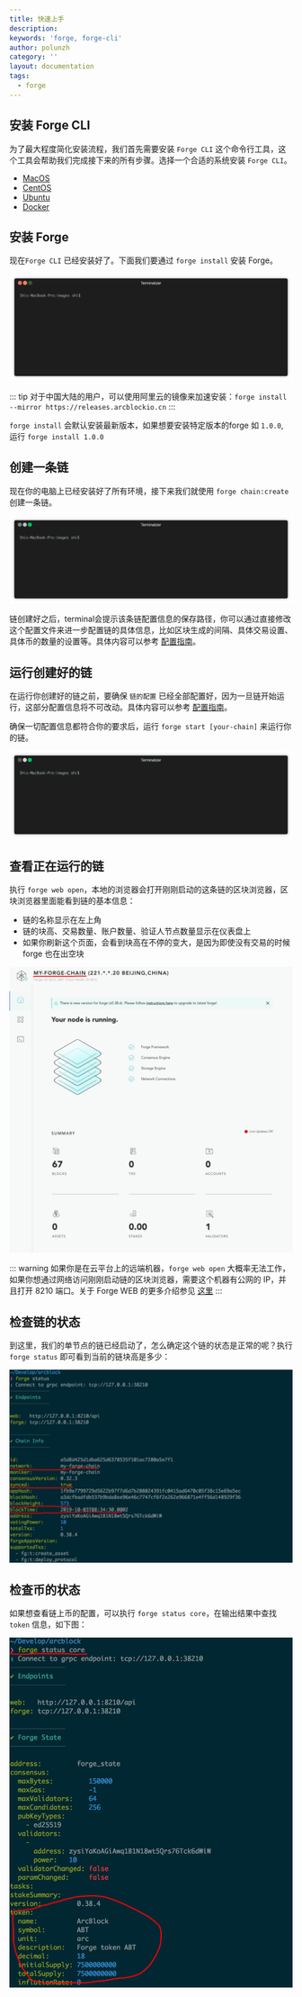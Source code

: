 ```yaml
---
title: 快速上手
description:
keywords: 'forge, forge-cli'
author: polunzh
category: ''
layout: documentation
tags:
  - forge
---
```


## 安装 Forge CLI

为了最大程度简化安装流程，我们首先需要安装 `Forge CLI` 这个命令行工具，这个工具会帮助我们完成接下来的所有步骤。选择一个合适的系统安装 `Forge CLI`。

* [MacOS](../../instruction/install/macos)
* [CentOS](../../instruction/install/centos)
* [Ubuntu](../../instruction/install/ubuntu)
* [Docker](../../instruction/install/docker)

## 安装 Forge

现在`Forge CLI` 已经安装好了。下面我们要通过 `forge install` 安装 Forge。

![](./assets/1-install.gif)

::: tip
对于中国大陆的用户，可以使用阿里云的镜像来加速安装：`forge install --mirror https://releases.arcblockio.cn`
:::

`forge install` 会默认安装最新版本，如果想要安装特定版本的forge 如 `1.0.0`, 运行 `forge install 1.0.0`

## 创建一条链

现在你的电脑上已经安装好了所有环境，接下来我们就使用 `forge chain:create` 创建一条链。

![](./assets/2-create.gif)

链创建好之后，terminal会提示该条链配置信息的保存路径，你可以通过直接修改这个配置文件来进一步配置链的具体信息，比如区块生成的间隔、具体交易设置、具体币的数量的设置等。具体内容可以参考 [配置指南](../../instruction/configuration)。

## 运行创建好的链

在运行你创建好的链之前，要确保 `链的配置` 已经全部配置好，因为一旦链开始运行，这部分配置信息将不可改动。具体内容可以参考 [配置指南](../../instruction/configuration)。

确保一切配置信息都符合你的要求后，运行 `forge start [your-chain]` 来运行你的链。

![](./assets/3-start.gif)

## 查看正在运行的链

执行 `forge web open`，本地的浏览器会打开刚刚启动的这条链的区块浏览器，区块浏览器里面能看到链的基本信息：

- 链的名称显示在左上角
- 链的块高、交易数量、账户数量、验证人节点数量显示在仪表盘上
- 如果你刷新这个页面，会看到块高在不停的变大，是因为即使没有交易的时候 forge 也在出空块

![](./assets/forge-web.png)

::: warning
如果你是在云平台上的远端机器，`forge web open` 大概率无法工作，如果你想通过网络访问刚刚启动链的区块浏览器，需要这个机器有公网的 IP，并且打开 8210 端口。关于 Forge WEB 的更多介绍参见 [这里](../../8-explorer-other-tooling/forge-web)
:::

## 检查链的状态

到这里，我们的单节点的链已经启动了，怎么确定这个链的状态是正常的呢？执行 `forge status` 即可看到当前的链块高是多少：

![](./assets/forge-status.png)

## 检查币的状态

如果想查看链上币的配置，可以执行 `forge status core`，在输出结果中查找 `token` 信息，如下图：

![](./assets/forge-status-core.png)
